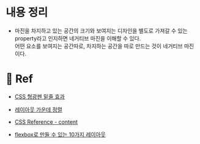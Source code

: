 # 내용 정리

- 마진을 차지하고 있는 공간의 크기와 보여지는 디자인을 별도로 가져갈 수 있는 property라고 인지하면 네거티브 마진을 이해할 수 있다.
  <br>
  어떤 요소를 보여지는 공간따로, 차지하는 공간을 따로 만드는 것이 네거티브 마진이다.

# :pushpin: Ref

- [CSS 형광펜 밑줄 효과](https://66651.tistory.com/274)

- [레이아웃 가운데 정렬](https://blogpack.tistory.com/1011)

- [CSS Reference - content](http://www.devdic.com/css/refer/properties/property:1209/content)

- [flexbox로 만들 수 있는 10가지 레이아웃](https://d2.naver.com/helloworld/8540176)
